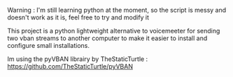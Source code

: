 

Warning : I'm still learning python at the moment, so the script is messy and doesn't work as it is, feel free to try and modify it

This project is a python lightweight alternative to voicemeeter for sending two vban streams to another computer to make it easier to install and configure small installations.

Im using the pyVBAN librairy by TheStaticTurtle : https://github.com/TheStaticTurtle/pyVBAN
